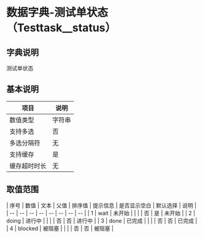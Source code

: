 # 数据字典-测试单状态（Testtask__status）
## 字典说明
测试单状态

## 基本说明
| 项目 | 说明 |
| -- | -- |
| 数值类型 | 字符串 |
| 支持多选 | 否 |
| 多选分隔符 | 无 |
| 支持缓存 | 是 |
| 缓存超时时长 | 无 |

## 取值范围
| 序号 | 数值 | 文本 | 父值 | 排序值 | 提示信息 | 是否显示空白 | 默认选择 | 说明 |
| -- | -- | -- | -- | -- | -- | -- | -- |
| 1 | wait | 未开始 |  |  |  | 否 | 是 | 未开始 |
| 2 | doing | 进行中 |  |  |  | 否 | 否 | 进行中 |
| 3 | done | 已完成 |  |  |  | 否 | 否 | 已完成 |
| 4 | blocked | 被阻塞 |  |  |  | 否 | 否 | 被阻塞 |

